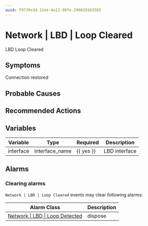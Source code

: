 ```yaml
---
uuid: f0739e3d-12ee-4a12-98fe-290819163582
---
```

# Network | LBD | Loop Cleared

LBD Loop Cleared

## Symptoms

Connection restored

## Probable Causes

## Recommended Actions

## Variables

| Variable  | Type           | Required  | Description   |
| --------- | -------------- | --------- | ------------- |
| interface | interface_name | {{ yes }} | LBD interface |

## Alarms

### Clearing alarms

`Network | LBD | Loop Cleared` events may clear following alarms:

| Alarm Class                                                                                      | Description |
| ------------------------------------------------------------------------------------------------ | ----------- |
| [Network \| LBD \| Loop Detected](../../../alarm-classes-reference/network/lbd/loop-detected.md) | dispose     |
